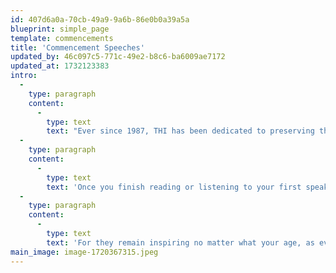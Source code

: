 ```yaml
---
id: 407d6a0a-70cb-49a9-9a6b-86e0b0a39a5a
blueprint: simple_page
template: commencements
title: 'Commencement Speeches'
updated_by: 46c097c5-771c-49e2-b8c6-ba6009ae7172
updated_at: 1732123383
intro:
  -
    type: paragraph
    content:
      -
        type: text
        text: "Ever since 1987, THI has been dedicated to preserving the wisdom, inspiration, humor and uninhibited humanity of each spring's most empowering commencement speeches. "
  -
    type: paragraph
    content:
      -
        type: text
        text: 'Once you finish reading or listening to your first speaker, we well suspect you will not end there but become quickly engaged with the rest of these enduringly thoughtful, fun and generous voices.'
  -
    type: paragraph
    content:
      -
        type: text
        text: 'For they remain inspiring no matter what your age, as every year all of us "graduate" into new tomorrows, new challenges...especially as we consider personal pathways along the exciting horizons of positive change.'
main_image: image-1720367315.jpeg
---
```

